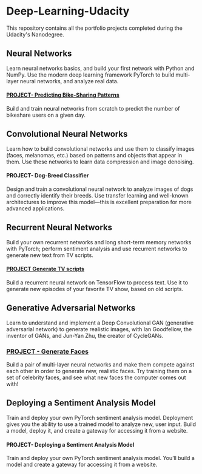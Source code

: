 # Deep-Learning-Udacity
This repository contains all the portfolio projects completed during the Udacity's Nanodegree.

## Neural Networks
Learn neural networks basics, and build your first network with Python and NumPy. Use the modern deep learning framework PyTorch to build multi-layer neural networks, and analyze real data.

#### [PROJECT- Predicting Bike-Sharing Patterns](https://github.com/Rizwanhcc/Deep-Learning-Udacity/tree/main/project-bikesharing)
Build and train neural networks from scratch to predict the number of bikeshare users on a given day.


## Convolutional Neural Networks
Learn how to build convolutional networks and use them to classify images (faces, melanomas, etc.) based on patterns and objects that appear in them. Use these networks to learn data compression and image denoising.

#### PROJECT- Dog-Breed Classifier
Design and train a convolutional neural network to analyze images of dogs and correctly identify their breeds. Use transfer learning and well-known architectures to improve this model—this is excellent preparation for more advanced applications.


## Recurrent Neural Networks
Build your own recurrent networks and long short-term memory networks with PyTorch; perform sentiment analysis and use recurrent networks to generate new text from TV scripts.

#### [PROJECT Generate TV scripts](https://github.com/Rizwanhcc/Deep-Learning-Udacity/tree/main/Generate-TV-Scripts)
Build a recurrent neural network on TensorFlow to process text. Use it to generate new episodes of your favorite TV show, based on old scripts.


## Generative Adversarial Networks
Learn to understand and implement a Deep Convolutional GAN (generative adversarial network) to generate realistic images, with Ian Goodfellow, the inventor of GANs, and Jun-Yan Zhu, the creator of CycleGANs.

### [PROJECT - Generate Faces]()
Build a pair of multi-layer neural networks and make them compete against each other in order to generate new, realistic faces. Try training them on a set of celebrity faces, and see what new faces the computer comes out with!

## Deploying a Sentiment Analysis Model
Train and deploy your own PyTorch sentiment analysis model. Deployment gives you the ability to use a trained model to analyze new, user input. Build a model, deploy it, and create a gateway for accessing it from a website.

#### PROJECT- Deploying a Sentiment Analysis Model
Train and deploy your own PyTorch sentiment analysis model. You’ll build a model and create a gateway for accessing it from a website.

